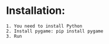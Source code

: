 # Installation:
    1. You need to install Python
    2. Install pygame: pip install pygame
    3. Run
